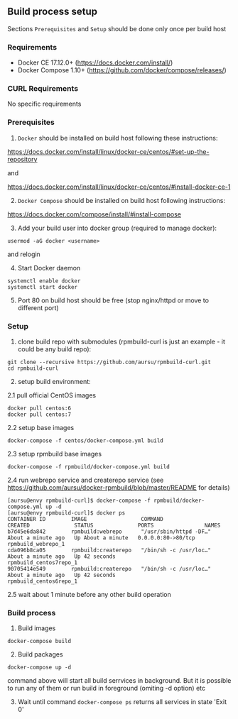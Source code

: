 ## Build process setup

Sections `Prerequisites` and `Setup` should be done only once per build host

### Requirements

* Docker CE 17.12.0+ (https://docs.docker.com/install/)
* Docker Compose 1.10+ (https://github.com/docker/compose/releases/)

### CURL Requirements

No specific requirements

### Prerequisites

1. `Docker` should be installed on build host following these instructions:

https://docs.docker.com/install/linux/docker-ce/centos/#set-up-the-repository

and

https://docs.docker.com/install/linux/docker-ce/centos/#install-docker-ce-1

2. `Docker Compose` should be installed on build host following instructions:

https://docs.docker.com/compose/install/#install-compose

3. Add your build user into docker group (required to manage docker):

```
usermod -aG docker <username>
```

and relogin

4. Start Docker daemon

```
systemctl enable docker
systemctl start docker
```

5. Port 80 on build host should be free (stop nginx/httpd or move to different
port)

### Setup

1. clone build repo with submodules (rpmbuild-curl is just an example - it could be
any build repo):
```
git clone --recursive https://github.com/aursu/rpmbuild-curl.git
cd rpmbuild-curl
```

2. setup build environment:

2.1 pull official CentOS images
```
docker pull centos:6
docker pull centos:7
```

2.2 setup base images

```
docker-compose -f centos/docker-compose.yml build

```

2.3 setup rpmbuild base images

```
docker-compose -f rpmbuild/docker-compose.yml build
```

2.4 run webrepo service and createrepo service (see
https://github.com/aursu/docker-rpmbuild/blob/master/README for details)

```
[aursu@envy rpmbuild-curl]$ docker-compose -f rpmbuild/docker-compose.yml up -d
[aursu@envy rpmbuild-curl]$ docker ps
CONTAINER ID        IMAGE                 COMMAND                  CREATED              STATUS              PORTS                NAMES
b7d45e6da842        rpmbuild:webrepo      "/usr/sbin/httpd -DF…"   About a minute ago   Up About a minute   0.0.0.0:80->80/tcp   rpmbuild_webrepo_1
cda096b8ca05        rpmbuild:createrepo   "/bin/sh -c /usr/loc…"   About a minute ago   Up 42 seconds                            rpmbuild_centos7repo_1
90705414e549        rpmbuild:createrepo   "/bin/sh -c /usr/loc…"   About a minute ago   Up 42 seconds                            rpmbuild_centos6repo_1
```

2.5 wait about 1 minute before any other build operation

### Build process

1. Build images

```
docker-compose build
```

2. Build packages

```
docker-compose up -d
```

command above will start all build serrvices in background. But it is possible
to run any of them or run build in foreground (omiting -d option) etc

3. Wait until command `docker-compose ps` returns all services in state 'Exit 0'
